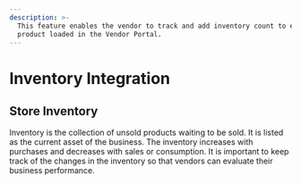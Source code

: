```yaml
---
description: >-
  This feature enables the vendor to track and add inventory count to each
  product loaded in the Vendor Portal.
---
```


# Inventory Integration

## Store Inventory

Inventory is the collection of unsold products waiting to be sold. It is listed as the current asset of the business. The inventory increases with purchases and decreases with sales or consumption. It is important to keep track of the changes in the inventory so that vendors can evaluate their business performance.

